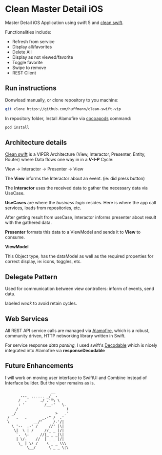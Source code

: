 # Clean Master Detail iOS 

Master Detail iOS Application using swift 5 and [clean swift](https://clean-swift.com).

Functionalities include:
* Refresh from service
* Display all/favorites
* Delete All
* Display as not viewed/favorite
* Toggle favorite
* Swipe to remove
* REST Client

## Run instructions
Donwload manually, or clone repository to you machine:

 ```bash
git clone https://github.com/huffmann/clean-swift-vip
```
 
 In repository folder, Install Alamofire via [cocoapods](https://cocoapods.org) command:

```bash
pod install
```

## Architecture details

[Clean swift](https://clean-swift.com) is a VIPER Architecture  (View, Interactor, Presenter, Entity, Router) where Data flows one way in in a __V-I-P__ Cycle: 

View -> Interactor -> Presenter -> View

The __View__ informs the Interactor about an event. (ie: did press button)

The __Interactor__ uses the received data to gather the necessary data via UseCase.

__UseCases__ are where the _business logic_ resides. Here is where the app call services, loads from repositories, etc. 

After getting result from useCase, Interactor informs presenter about result with the gathered data. 

__Presenter__ formats this data to a ViewModel and sends it to __View__ to consume. 

__ViewModel__

This Object type, has the dataModel as well as the required properties for correct display, ie: icons, toggles, etc. 

## Delegate Pattern 

Used for communication between view controllers: inform of events, send data. 

labeled _weak_ to avoid retain cycles. 

## Web Services
All REST API service calls are managed via [Alamofire](https://github.com/Alamofire/Alamofire), which is a robust, community driven, HTTP networking library written in Swift.

For service response _data parsing_, I used swift's [Decodable](https://developer.apple.com/documentation/swift/decodable) which is nicely integrated into Alamofire via __responseDecodable__ 

## Future Enhancements 
I will work on moving user interface to SwiftUI and Combine instead of Interface builder. But the viper remains as is. 

                         __      
           ---_ ...... _/_ -    
          /  .      ./ .'*\ \    
          : '         /__-'   \. 
         /                      )
       _/                  >   .' 
     /   .   .       _.-" /  .'   
     \           __/"     /.'/|   
       \ '--  .-" /     //' |\|  
        \|  \ | /     //_ _ |/|
         `.  \:     //|_ _ _|\|
         | \/.    //  | _ _ |/| 
          \_ | \/ /    \ _ _ \\\ 
              \__/      \ _ _ \|\


